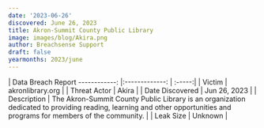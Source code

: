 ```yaml
---
date: '2023-06-26'
discovered: June 26, 2023
title: Akron-Summit County Public Library
image: images/blog/Akira.png
author: Breachsense Support
draft: false
yearmonths: 2023/june
---
```



| Data Breach Report
------------:     |:-------------:    | :-----:|
| Victim      | akronlibrary.org      | 
| Threat Actor      | Akira      | 
| Date Discovered      | Jun 26, 2023      | 
| Description      | The Akron-Summit County Public Library is an organization dedicated to providing reading, learning and other opportunities and programs for members of the community.      | 
| Leak Size      | Unknown      | 

